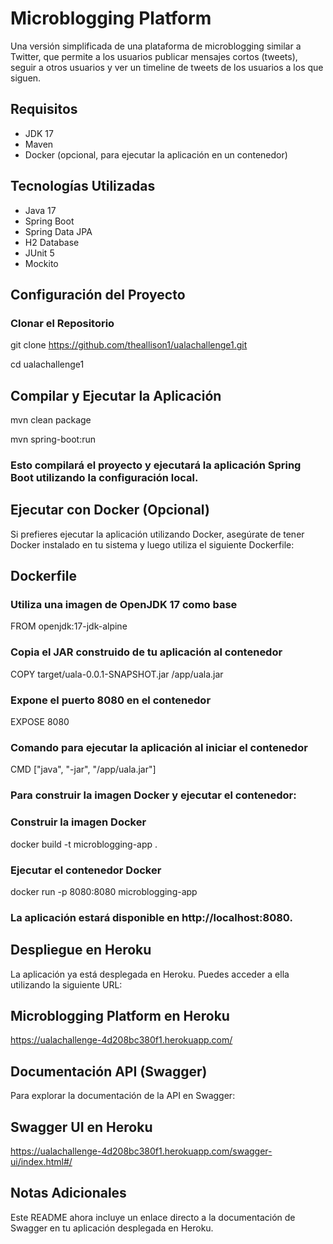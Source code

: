 # Microblogging Platform

Una versión simplificada de una plataforma de microblogging similar a Twitter, que permite a los usuarios publicar mensajes cortos (tweets), seguir a otros usuarios y ver un timeline de tweets de los usuarios a los que siguen.

## Requisitos

- JDK 17
- Maven
- Docker (opcional, para ejecutar la aplicación en un contenedor)

## Tecnologías Utilizadas

- Java 17
- Spring Boot
- Spring Data JPA
- H2 Database
- JUnit 5
- Mockito

## Configuración del Proyecto

### Clonar el Repositorio


git clone https://github.com/theallison1/ualachallenge1.git

cd ualachallenge1


## Compilar y Ejecutar la Aplicación
  mvn clean package
  
  mvn spring-boot:run
  
### Esto compilará el proyecto y ejecutará la aplicación Spring Boot utilizando la configuración local.

## Ejecutar con Docker (Opcional)
 Si prefieres ejecutar la aplicación utilizando Docker, asegúrate de tener Docker instalado en tu sistema y luego utiliza el siguiente Dockerfile:

## Dockerfile

### Utiliza una imagen de OpenJDK 17 como base
FROM openjdk:17-jdk-alpine

### Copia el JAR construido de tu aplicación al contenedor
COPY target/uala-0.0.1-SNAPSHOT.jar /app/uala.jar

### Expone el puerto 8080 en el contenedor
EXPOSE 8080

### Comando para ejecutar la aplicación al iniciar el contenedor
CMD ["java", "-jar", "/app/uala.jar"]

### Para construir la imagen Docker y ejecutar el contenedor:
### Construir la imagen Docker
docker build -t microblogging-app .

### Ejecutar el contenedor Docker
docker run -p 8080:8080 microblogging-app

### La aplicación estará disponible en http://localhost:8080.




## Despliegue en Heroku
La aplicación ya está desplegada en Heroku. Puedes acceder a ella utilizando la siguiente URL:

## Microblogging Platform en Heroku

https://ualachallenge-4d208bc380f1.herokuapp.com/

## Documentación API (Swagger)
Para explorar la documentación de la API en Swagger:

## Swagger UI en Heroku
https://ualachallenge-4d208bc380f1.herokuapp.com/swagger-ui/index.html#/

## Notas Adicionales


Este README ahora incluye un enlace directo a la documentación de Swagger en tu aplicación desplegada en Heroku. 

